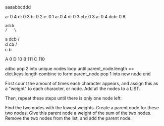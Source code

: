aaaabbcddd

a: 0.4  d: 0.3  b: 0.2  c: 0.1
a: 0.4  d: 0.3  cb: 0.3
a: 0.4  dcb: 0.6

    adcb
    /   \
   a   dcb
      /   \
     d    cb
         /  \
        c    b

A 0
D	10
B	111
C	110

adbc
pop 2 into unique nodes
loop until parent_node.length == dict.keys.length
  combine to form parent_node
  pop 1 into new node
end


First count the amount of times each character appears, and assign this as a "weight" to each character, or node. Add all the nodes to a LIST.

Then, repeat these steps until there is only one node left:

Find the two nodes with the lowest weights.
Create a parent node for these two nodes. Give this parent node a weight of the sum of the two nodes.
Remove the two nodes from the list, and add the parent node.
